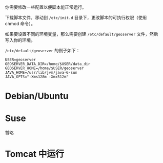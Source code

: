 你需要修改一些配置以便脚本能正常运行。

下载脚本文件，移动到 `/etc/init.d` 目录下，更改脚本的可执行权限（使用 chmod 命令）。

如果要设置不同的环境变量，那么需要创建 `/etc/default/geoserver` 文件，然后写入你的环境。

`/etc/default/geoserver` 的例子如下：

```
USER=geoserver
GEOSERVER_DATA_DIR=/home/$USER/data_dir
GEOSERVER_HOME=/home/$USER/geoserver
JAVA_HOME=/usr/lib/jvm/java-6-sun
JAVA_OPTS="-Xms128m -Xmx512m"
```

# Debian/Ubuntu



# Suse

暂略



# Tomcat 中运行